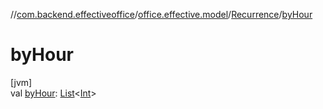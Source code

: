//[com.backend.effectiveoffice](../../../index.md)/[office.effective.model](../index.md)/[Recurrence](index.md)/[byHour](by-hour.md)

# byHour

[jvm]\
val [byHour](by-hour.md): [List](https://kotlinlang.org/api/latest/jvm/stdlib/kotlin.collections/-list/index.html)&lt;[Int](https://kotlinlang.org/api/latest/jvm/stdlib/kotlin/-int/index.html)&gt;
